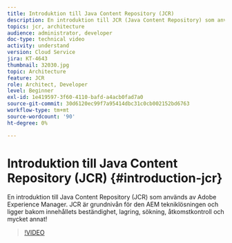 ```yaml
---
title: Introduktion till Java Content Repository (JCR)
description: En introduktion till JCR (Java Content Repository) som används av Adobe Experience Manager. JCR är grundnivån för den AEM tekniklösningen och ligger bakom innehållets beständighet, lagring, sökning, åtkomstkontroll och mycket annat!
topics: jcr, architecture
audience: administrator, developer
doc-type: technical video
activity: understand
version: Cloud Service
jira: KT-4643
thumbnail: 32030.jpg
topic: Architecture
feature: JCR
role: Architect, Developer
level: Beginner
exl-id: 1e419597-3f60-4110-bafd-a4acb0fad7a0
source-git-commit: 30d6120ec99f7a95414dbc31c0cb002152bd6763
workflow-type: tm+mt
source-wordcount: '90'
ht-degree: 0%

---
```


# Introduktion till Java Content Repository (JCR) {#introduction-jcr}

En introduktion till Java Content Repository (JCR) som används av Adobe Experience Manager. JCR är grundnivån för den AEM tekniklösningen och ligger bakom innehållets beständighet, lagring, sökning, åtkomstkontroll och mycket annat!

>[!VIDEO](https://video.tv.adobe.com/v/32030?quality=12&learn=on)
